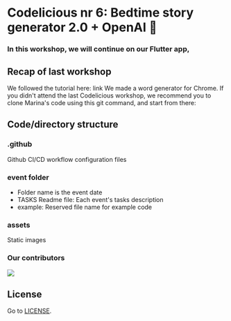 # Codelicious nr 6: Bedtime story generator 2.0 + OpenAI 🌟
 
### In this workshop, we will continue on our Flutter app, 

## Recap of last workshop
We followed the tutorial here: link
We made a word generator for Chrome.
If you didn't attend the last Codelicious workshop, we recommend you to clone Marina's code using this git command, and start from there:

## Code/directory structure
### .github

Github CI/CD workflow configuration files

### event folder
- Folder name is the event date
- TASKS Readme file: Each event's tasks description
- example: Reserved file name for example code

### assets
Static images
### Our contributors

<a href="https://github.com/Codelicious-Oda-x-DNB/codelicious-event-tasks/graphs/contributors">
  <img src="https://contrib.rocks/image?repo=Codelicious-Oda-x-DNB/codelicious-event-tasks" />
</a>

## License

Go to [LICENSE](https://github.com/Codelicious-Oda-x-DNB/codelicious-event-tasks/blob/main/LICENSE).